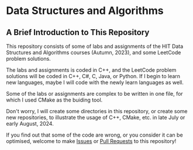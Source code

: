 # Data Structures and Algorithms

## A Brief Introduction to This Repository

This repository consists of some of labs and assignments of the HIT Data Structures and Algorithms courses (Autumn, 2023), and some LeetCode problem solutions.

The labs and assignments is coded in C++, and the LeetCode problem solutions will be coded in C++, C#, C, Java, or Python. If I begin to learn new languages, maybe I will code with the newly learn languages as well.

Some of the labs or assignments are complex to be written in one file, for which I used CMake as the buiding tool.

Don't worry, I will create some directories in this repository, or create some new repositories, to illustrate the usage of C++, CMake, etc. in late July or early August, 2024.

If you find out that some of the code are wrong, or you consider it can be optimised, welcome to make [Issues](https://github.com/cclvi256/Data-Structure-and-Algorithms-Labs/issues/new) or [Pull Requests](https://github.com/cclvi256/Data-Structure-and-Algorithms-Labs/pulls) to this repository!